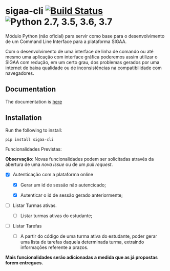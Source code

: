 # sigaa-cli [![Build Status](https://travis-ci.com/macielti/sigaa-cli.svg?branch=master)](https://travis-ci.com/macielti/sigaa-cli) ![Python 2.7, 3.5, 3.6, 3.7](https://img.shields.io/badge/python-2.7%2C%203.5%2C%203.6%2C%203.7-blue.svg)

Módulo Python (não oficial) para servir como base para o desenvolvimento de um Command Line Interface para a plataforma SIGAA.

Com o desenvolvimento de uma interface de linha de comando ou até mesmo uma aplicação com interface gráfica poderemos assim utilizar o SIGAA com redução, em um certo grau, dos problemas gerados por uma internet de baixa qualidade ou de inconsistências na compatibilidade com navegadores.

## Documentation

The documentation is [here](https://sigaa-cli.readthedocs.io)

## Installation

Run the following to install:

```python
pip install sigaa-cli
```

Funcionalidades Previstas:

**Observação**: Novas funcionalidades podem ser solicitadas através da abertura de uma *nova issue* ou de um *pull request*.

-  [X] Autenticação com a plataforma online

	- [x] Gerar um id de sessão não autencicado;

	- [x] Autenticar o id de sessão gerado anteriormente;

- [ ] Listar Turmas ativas.

	- [ ] Listar turmas ativas do estudante;

- [ ] Listar Tarefas

	- [ ] A partir do código de uma turma ativa do estudante, poder gerar uma lista de tarefas daquela determinada turma, extraindo informações referente a prazos.

**Mais funcionalidades serão adicionadas a medida que as já propostas forem entregues.**